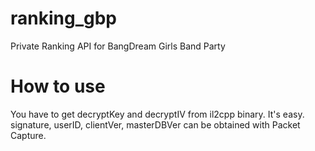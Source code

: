 # ranking_gbp
Private Ranking API for BangDream Girls Band Party

# How to use
You have to get decryptKey and decryptIV from il2cpp binary. It's easy.  
signature, userID, clientVer, masterDBVer can be obtained with Packet Capture.